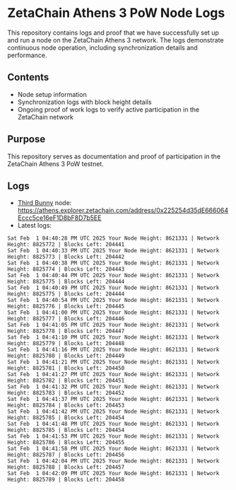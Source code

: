 # ZetaChain Athens 3 PoW Node Logs
This repository contains logs and proof that we have successfully set up and run a node on the ZetaChain Athens 3 network. The logs demonstrate continuous node operation, including synchronization details and performance.

## Contents
- Node setup information
- Synchronization logs with block height details
- Ongoing proof of work logs to verify active participation in the ZetaChain network

## Purpose
This repository serves as documentation and proof of participation in the ZetaChain Athens 3 PoW testnet.

## Logs

- [Third Bunny](https://thirdbunny.xyz/) node: https://athens.explorer.zetachain.com/address/0x225254d35dE666064Eccc5ce16eF1D8bF8D7b5EE
- Latest logs:
```
Sat Feb  1 04:40:28 PM UTC 2025 Your Node Height: 8621331 | Network Height: 8825772 | Blocks Left: 204441
Sat Feb  1 04:40:33 PM UTC 2025 Your Node Height: 8621331 | Network Height: 8825773 | Blocks Left: 204442
Sat Feb  1 04:40:38 PM UTC 2025 Your Node Height: 8621331 | Network Height: 8825774 | Blocks Left: 204443
Sat Feb  1 04:40:44 PM UTC 2025 Your Node Height: 8621331 | Network Height: 8825775 | Blocks Left: 204444
Sat Feb  1 04:40:49 PM UTC 2025 Your Node Height: 8621331 | Network Height: 8825775 | Blocks Left: 204444
Sat Feb  1 04:40:54 PM UTC 2025 Your Node Height: 8621331 | Network Height: 8825776 | Blocks Left: 204445
Sat Feb  1 04:41:00 PM UTC 2025 Your Node Height: 8621331 | Network Height: 8825777 | Blocks Left: 204446
Sat Feb  1 04:41:05 PM UTC 2025 Your Node Height: 8621331 | Network Height: 8825778 | Blocks Left: 204447
Sat Feb  1 04:41:10 PM UTC 2025 Your Node Height: 8621331 | Network Height: 8825779 | Blocks Left: 204448
Sat Feb  1 04:41:16 PM UTC 2025 Your Node Height: 8621331 | Network Height: 8825780 | Blocks Left: 204449
Sat Feb  1 04:41:21 PM UTC 2025 Your Node Height: 8621331 | Network Height: 8825781 | Blocks Left: 204450
Sat Feb  1 04:41:27 PM UTC 2025 Your Node Height: 8621331 | Network Height: 8825782 | Blocks Left: 204451
Sat Feb  1 04:41:32 PM UTC 2025 Your Node Height: 8621331 | Network Height: 8825783 | Blocks Left: 204452
Sat Feb  1 04:41:37 PM UTC 2025 Your Node Height: 8621331 | Network Height: 8825784 | Blocks Left: 204453
Sat Feb  1 04:41:42 PM UTC 2025 Your Node Height: 8621331 | Network Height: 8825785 | Blocks Left: 204454
Sat Feb  1 04:41:48 PM UTC 2025 Your Node Height: 8621331 | Network Height: 8825785 | Blocks Left: 204454
Sat Feb  1 04:41:53 PM UTC 2025 Your Node Height: 8621331 | Network Height: 8825786 | Blocks Left: 204455
Sat Feb  1 04:41:58 PM UTC 2025 Your Node Height: 8621331 | Network Height: 8825787 | Blocks Left: 204456
Sat Feb  1 04:42:04 PM UTC 2025 Your Node Height: 8621331 | Network Height: 8825788 | Blocks Left: 204457
Sat Feb  1 04:42:09 PM UTC 2025 Your Node Height: 8621331 | Network Height: 8825789 | Blocks Left: 204458
```
